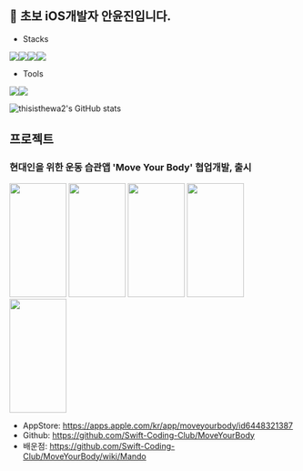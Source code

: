 ## 👋 초보 iOS개발자 안윤진입니다. 

- Stacks

<img src="https://img.shields.io/badge/Swift-F05138?style=flat-square&logo=Swift&logoColor=white"/><img src="https://img.shields.io/badge/Python-3766AB?style=flat-square&logo=Python&logoColor=white"/><img src="https://img.shields.io/badge/C-A8B9CC?style=flat-square&logo=C&logoColor=white"/><img src="https://img.shields.io/badge/C++-00599C?style=flat-square&logo=C++&logoColor=white"/>

- Tools
  
<img src="https://img.shields.io/badge/Xcode-147EFB?style=flat-square&logo=Xcode&logoColor=white"/><img src="https://img.shields.io/badge/Github-181717?style=flat-square&logo=Github&logoColor=white"/>

![thisisthewa2's GitHub stats](https://github-readme-stats.vercel.app/api?username=thisisthewa2&show_icons=true&theme=radical)

## 프로젝트
### 현대인을 위한 운동 습관앱 'Move Your Body' 협업개발, 출시
<img src="https://github.com/thisisthewa2/thisisthewa2/assets/119280160/168dc489-6052-440e-9a3f-495fb1c7ab8e" width="100" height="200"/>
<img src="https://github.com/thisisthewa2/thisisthewa2/assets/119280160/9f48cf67-1954-41a3-a2bf-8775812ba5c9" width="100" height="200"/>
<img src="https://github.com/thisisthewa2/thisisthewa2/assets/119280160/93934f9e-545f-4879-b6d7-45bf9af5e0f1" width="100" height="200"/>
<img src="https://github.com/thisisthewa2/thisisthewa2/assets/119280160/6154a8a9-34f2-4363-9263-f08a191337a3" width="100" height="200"/>
<img src="https://github.com/thisisthewa2/thisisthewa2/assets/119280160/e8fa1792-ab70-4e4f-bb0a-bfd22ee3638a" width="100" height="200"/>


- AppStore: https://apps.apple.com/kr/app/moveyourbody/id6448321387
- Github: https://github.com/Swift-Coding-Club/MoveYourBody
- 배운점: https://github.com/Swift-Coding-Club/MoveYourBody/wiki/Mando
